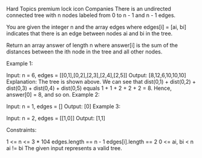 Hard
Topics
premium lock icon
Companies
There is an undirected connected tree with n nodes labeled from 0 to n - 1 and n - 1 edges.

You are given the integer n and the array edges where edges[i] = [ai, bi] indicates that there is an edge between nodes ai and bi in the tree.

Return an array answer of length n where answer[i] is the sum of the distances between the ith node in the tree and all other nodes.

 

Example 1:


Input: n = 6, edges = [[0,1],[0,2],[2,3],[2,4],[2,5]]
Output: [8,12,6,10,10,10]
Explanation: The tree is shown above.
We can see that dist(0,1) + dist(0,2) + dist(0,3) + dist(0,4) + dist(0,5)
equals 1 + 1 + 2 + 2 + 2 = 8.
Hence, answer[0] = 8, and so on.
Example 2:


Input: n = 1, edges = []
Output: [0]
Example 3:


Input: n = 2, edges = [[1,0]]
Output: [1,1]
 

Constraints:

1 <= n <= 3 * 104
edges.length == n - 1
edges[i].length == 2
0 <= ai, bi < n
ai != bi
The given input represents a valid tree.